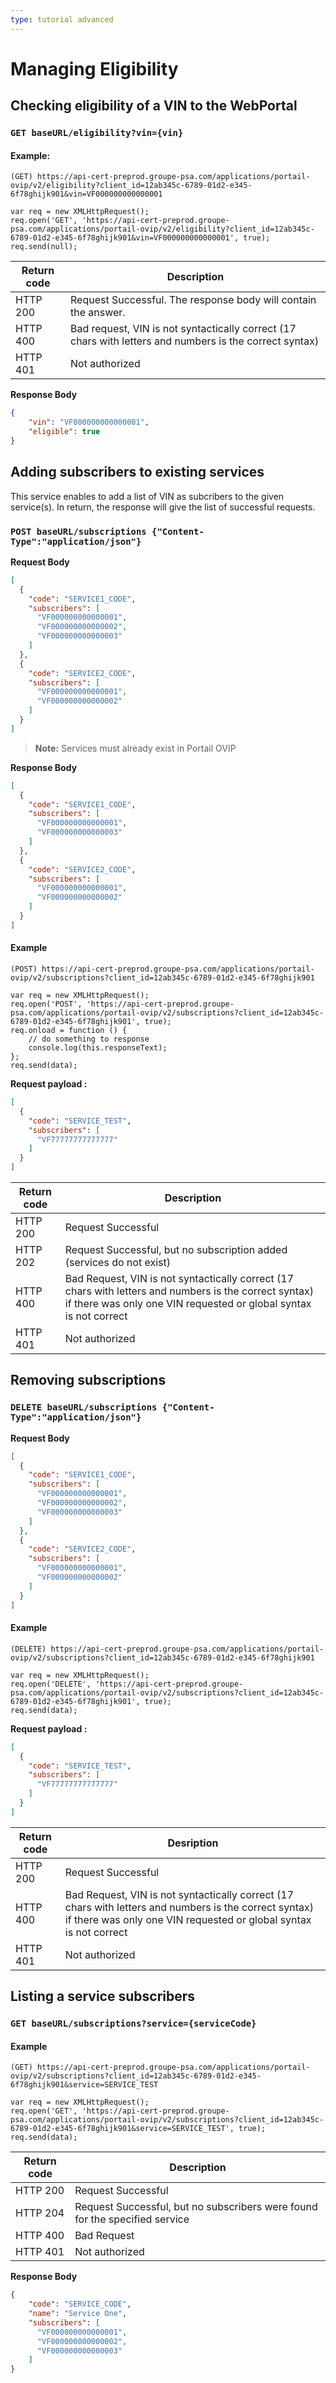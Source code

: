 ```yaml
---
type: tutorial advanced
---
```


# Managing Eligibility

## Checking eligibility of a VIN to the WebPortal

### `GET baseURL/eligibility?vin={vin}`

#### Example: 

```
(GET) https://api-cert-preprod.groupe-psa.com/applications/portail-ovip/v2/eligibility?client_id=12ab345c-6789-01d2-e345-6f78ghijk901&vin=VF000000000000001 

var req = new XMLHttpRequest();
req.open('GET', 'https://api-cert-preprod.groupe-psa.com/applications/portail-ovip/v2/eligibility?client_id=12ab345c-6789-01d2-e345-6f78ghijk901&vin=VF000000000000001', true);
req.send(null);
```

Return code | Description
----|----
HTTP 200 | Request Successful. The response body will contain the answer.
HTTP 400 | Bad request, VIN is not syntactically correct (17 chars with letters and numbers is the correct syntax)
HTTP 401 | Not authorized

**Response Body**
```json
{
    "vin": "VF000000000000001",
    "eligible": true
}
```

## Adding subscribers to existing services

This service enables to add a list of VIN as subcribers to the given service(s). In return, the response will give the list of successful requests.

### `POST baseURL/subscriptions {"Content-Type":"application/json"}`

**Request Body**
```json
[
  {
    "code": "SERVICE1_CODE",
    "subscribers": [
      "VF000000000000001",
      "VF000000000000002",
      "VF000000000000003"
    ]
  },
  {
    "code": "SERVICE2_CODE",
    "subscribers": [
      "VF000000000000001",
      "VF000000000000002"
    ]
  }
]
```

>**Note:** Services must already exist in Portail OVIP

**Response Body**
```json
[
  {
    "code": "SERVICE1_CODE",
    "subscribers": [
      "VF000000000000001",
      "VF000000000000003"
    ]
  },
  {
    "code": "SERVICE2_CODE",
    "subscribers": [
      "VF000000000000001",
      "VF000000000000002"
    ]
  }
]
```

#### Example

```
(POST) https://api-cert-preprod.groupe-psa.com/applications/portail-ovip/v2/subscriptions?client_id=12ab345c-6789-01d2-e345-6f78ghijk901

var req = new XMLHttpRequest();
req.open('POST', 'https://api-cert-preprod.groupe-psa.com/applications/portail-ovip/v2/subscriptions?client_id=12ab345c-6789-01d2-e345-6f78ghijk901', true);
req.onload = function () {
    // do something to response
    console.log(this.responseText);
};
req.send(data);
```

**Request payload :**
```json
[
  {
    "code": "SERVICE_TEST",
    "subscribers": [
      "VF77777777777777"
    ]
  }
]
```

Return code | Description
----|----
HTTP 200 | Request Successful
HTTP 202 | Request Successful, but no subscription added (services do not exist)
HTTP 400 | Bad Request, VIN is not syntactically correct (17 chars with letters and numbers is the correct syntax) if there was only one VIN requested or global syntax is not correct
HTTP 401 | Not authorized

## Removing subscriptions

### `DELETE baseURL/subscriptions {"Content-Type":"application/json"}`

**Request Body**
```json
[
  {
    "code": "SERVICE1_CODE",
    "subscribers": [
      "VF000000000000001",
      "VF000000000000002",
      "VF000000000000003"
    ]
  },
  {
    "code": "SERVICE2_CODE",
    "subscribers": [
      "VF000000000000001",
      "VF000000000000002"
    ]
  }
]
```

#### Example 

```
(DELETE) https://api-cert-preprod.groupe-psa.com/applications/portail-ovip/v2/subscriptions?client_id=12ab345c-6789-01d2-e345-6f78ghijk901

var req = new XMLHttpRequest();
req.open('DELETE', 'https://api-cert-preprod.groupe-psa.com/applications/portail-ovip/v2/subscriptions?client_id=12ab345c-6789-01d2-e345-6f78ghijk901', true);
req.send(data);
```

**Request payload :**
```json
[
  {
    "code": "SERVICE_TEST",
    "subscribers": [
      "VF77777777777777"
    ]
  }
]
```

Return code | Desription
----|----
HTTP 200 | Request Successful
HTTP 400 | Bad Request, VIN is not syntactically correct (17 chars with letters and numbers is the correct syntax) if there was only one VIN requested or global syntax is not correct
HTTP 401 | Not authorized

## Listing a service subscribers

### `GET baseURL/subscriptions?service={serviceCode}`

#### Example 

```
(GET) https://api-cert-preprod.groupe-psa.com/applications/portail-ovip/v2/subscriptions?client_id=12ab345c-6789-01d2-e345-6f78ghijk901&service=SERVICE_TEST

var req = new XMLHttpRequest();
req.open('GET', 'https://api-cert-preprod.groupe-psa.com/applications/portail-ovip/v2/subscriptions?client_id=12ab345c-6789-01d2-e345-6f78ghijk901&service=SERVICE_TEST', true);
req.send(data);
```

Return code | Description
----|----
HTTP 200 | Request Successful
HTTP 204 | Request Successful, but no subscribers were found for the specified service
HTTP 400 | Bad Request
HTTP 401 | Not authorized

**Response Body**
```json
{
    "code": "SERVICE_CODE",
    "name": "Service One",
    "subscribers": [
      "VF000000000000001",
      "VF000000000000002",
      "VF000000000000003"
    ]
}
```